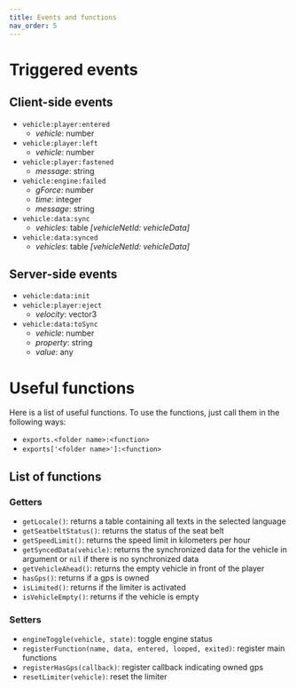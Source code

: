 ```yaml
---
title: Events and functions
nav_order: 5
---
```


# Triggered events

## Client-side events

- `vehicle:player:entered`
  - *vehicle*: number
- `vehicle:player:left`
  - *vehicle*: number
- `vehicle:player:fastened`
  - *message*: string
- `vehicle:engine:failed`
  - *gForce*: number
  - *time*: integer
  - *message*: string
- `vehicle:data:sync`
  - *vehicles*: table *[vehicleNetId: vehicleData]*
- `vehicle:data:synced`
  - *vehicles*: table *[vehicleNetId: vehicleData]*

## Server-side events

- `vehicle:data:init`
- `vehicle:player:eject`
  - *velocity*: vector3
- `vehicle:data:toSync`
  - *vehicle*: number
  - *property*: string
  - *value*: any

# Useful functions

Here is a list of useful functions. To use the functions, just call them in the following ways:

- `exports.<folder name>:<function>`
- `exports['<folder name>']:<function>`

## List of functions

### Getters

- `getLocale()`: returns a table containing all texts in the selected language
- `getSeatbeltStatus()`: returns the status of the seat belt
- `getSpeedLimit()`: returns the speed limit in kilometers per hour
- `getSyncedData(vehicle)`: returns the synchronized data for the vehicle in argument or `nil` if there is no synchronized data
- `getVehicleAhead()`: returns the empty vehicle in front of the player
- `hasGps()`: returns if a gps is owned
- `isLimited()`: returns if the limiter is activated
- `isVehicleEmpty()`: returns if the vehicle is empty

### Setters

- `engineToggle(vehicle, state)`: toggle engine status
- `registerFunction(name, data, entered, looped, exited)`: register main functions
- `registerHasGps(callback)`: register callback indicating owned gps
- `resetLimiter(vehicle)`: reset the limiter
